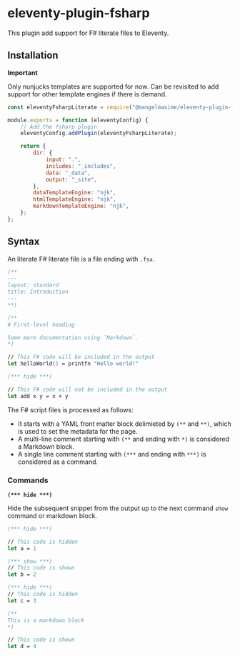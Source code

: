 # eleventy-plugin-fsharp

This plugin add support for F# literate files to Eleventy.

## Installation

**Important**

Only nunjucks templates are supported for now. Can be revisited to add support for other template engines if there is demand.

```js
const eleventyFsharpLiterate = require("@mangelmaxime/eleventy-plugin-fsharp");

module.exports = function (eleventyConfig) {
    // Add the fsharp plugin
    eleventyConfig.addPlugin(eleventyFsharpLiterate);

    return {
        dir: {
            input: ".",
            includes: "_includes",
            data: "_data",
            output: "_site",
        },
        dataTemplateEngine: "njk",
        htmlTemplateEngine: "njk",
        markdownTemplateEngine: "njk",
    };
};
```

## Syntax

An literate F# literate file is a file ending with `.fsx`.

```fs
(**
---
layout: standard
title: Introduction
---
**)

(**
# First-level heading

Some more documentation using `Markdown`.
*)

// This F# code will be included in the output
let helloWorld() = printfn "Hello world!"

(*** hide ***)

// This F# code will not be included in the output
let add x y = x + y
```

The F# script files is processed as follows:

- It starts with a YAML front matter block delimieted by `(**` and `**)`, which is used to set the metadata for the page.
- A multi-line comment starting with `(**` and ending with `*)` is considered a Markdown block.
- A single line comment starting with `(***` and ending with `***)` is considered as a command.

### Commands

**`(*** hide ***)`**

Hide the subsequent snippet from the output up to the next command `show` command or markdown block.

```fs
(*** hide ***)

// This code is hidden
let a = 1

(*** show ***)
// This code is shown
let b = 2

(*** hide ***)
// This code is hidden
let c = 3

(**
This is a markdown block
*)

// This code is shown
let d = 4
```
